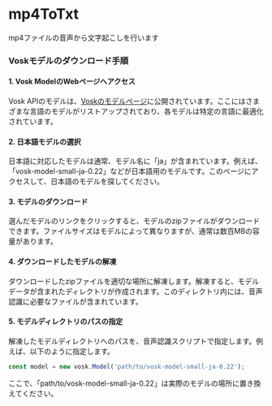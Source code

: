 # mp4ToTxt
mp4ファイルの音声から文字起こしを行います

### Voskモデルのダウンロード手順

#### 1. Vosk ModelのWebページへアクセス
Vosk APIのモデルは、[Voskのモデルページ](https://alphacephei.com/vosk/models)に公開されています。ここにはさまざまな言語のモデルがリストアップされており、各モデルは特定の言語に最適化されています。

#### 2. 日本語モデルの選択
日本語に対応したモデルは通常、モデル名に「ja」が含まれています。例えば、「vosk-model-small-ja-0.22」などが日本語用のモデルです。このページにアクセスして、日本語のモデルを探してください。

#### 3. モデルのダウンロード
選んだモデルのリンクをクリックすると、モデルのzipファイルがダウンロードできます。ファイルサイズはモデルによって異なりますが、通常は数百MBの容量があります。

#### 4. ダウンロードしたモデルの解凍
ダウンロードしたzipファイルを適切な場所に解凍します。解凍すると、モデルデータが含まれたディレクトリが作成されます。このディレクトリ内には、音声認識に必要なファイルが含まれています。

#### 5. モデルディレクトリのパスの指定
解凍したモデルディレクトリへのパスを、音声認識スクリプトで指定します。例えば、以下のように指定します。

```javascript
const model = new vosk.Model('path/to/vosk-model-small-ja-0.22');
```

ここで、「path/to/vosk-model-small-ja-0.22」は実際のモデルの場所に置き換えてください。